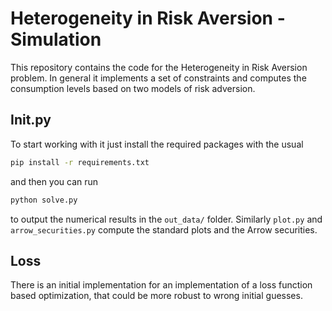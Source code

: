 # Heterogeneity in Risk Aversion - Simulation

This repository contains the code for the Heterogeneity in Risk Aversion problem. In general it implements a set of constraints and computes the consumption levels based on two models of risk adversion. 

## Init.py

To start working with it just install the required packages with the usual

```bash
pip install -r requirements.txt
```

and then you can run

```bash
python solve.py
```

to output the numerical results in the `out_data/` folder. Similarly `plot.py` and `arrow_securities.py` compute the standard plots and the Arrow securities.

## Loss
There is an initial implementation for an implementation of a loss function based optimization, that could be more robust to wrong initial guesses.
